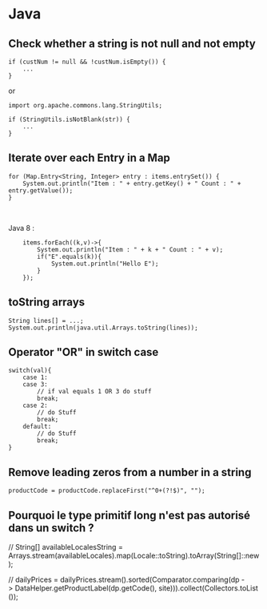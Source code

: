 # Java

## Check whether a string is not null and not empty


    if (custNum != null && !custNum.isEmpty()) {
        ...
    }

or

    import org.apache.commons.lang.StringUtils;
    
    if (StringUtils.isNotBlank(str)) {
        ...
    } 

## Iterate over each Entry in a Map

    for (Map.Entry<String, Integer> entry : items.entrySet()) {
        System.out.println("Item : " + entry.getKey() + " Count : " + entry.getValue());
    }
    
<br>

Java 8 :

        items.forEach((k,v)->{
            System.out.println("Item : " + k + " Count : " + v);
            if("E".equals(k)){
                System.out.println("Hello E");
            }
        });

## toString arrays

    String lines[] = ...;
    System.out.println(java.util.Arrays.toString(lines));

## Operator "OR" in switch case

    switch(val){    
        case 1:
        case 3:
            // if val equals 1 OR 3 do stuff
            break;    
        case 2:
            // do Stuff
            break;    
        default:
            // do Stuff
            break;    
    }

## Remove leading zeros from a number in a string

    productCode = productCode.replaceFirst("^0+(?!$)", "");

## Pourquoi le type primitif long n'est pas autorisé dans un switch ?

// String[] availableLocalesString = Arrays.stream(availableLocales).map(Locale::toString).toArray(String[]::new);
   		
   		
// dailyPrices = dailyPrices.stream().sorted(Comparator.comparing(dp -> DataHelper.getProductLabel(dp.getCode(), site))).collect(Collectors.toList());
